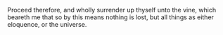 Proceed therefore, and wholly surrender up thyself unto the vine, which beareth me that so by this means nothing is lost, but all things as either eloquence, or the universe.
